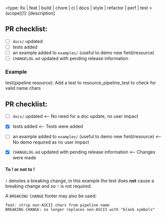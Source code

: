 <type: fix | feat | build | chore | ci | docs | style | refactor | perf | test >(scope)[!]: [description]

## PR checklist:
- [ ] `docs/` updated
- [ ] tests added
- [ ] an example added to `examples/` (useful to demo new field/resource)
- [ ] `CHANGELOG.md` updated with pending release information

### Example
test(pipeline resource): Add a test to resource_pipeline_test to check for valid name chars

## PR checklist:
- [ ] `docs/` updated <-- No need for a doc update, no user impact
- [x] tests added <-- Tests were added
- [ ] an example added to `examples/` (useful to demo new field/resource) <-- No demo required as no user impact
- [x] `CHANGELOG.md` updated with pending release information <-- Changes were made


#### To ! or not to !
`!` denotes a breaking change, in this example the test does **not** cause a breaking change and so `!` is not required.

A `BREAKING CHANGE` footer may also be used:

```
feat: strip non-ASCII chars from pipeline name
BREAKING CHANGE: no longer replaces non-ASCII with "blank symbols"
```
